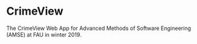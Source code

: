 # CrimeView
The CrimeView Web App for Advanced Methods of Software Engineering (AMSE) at FAU in winter 2019.